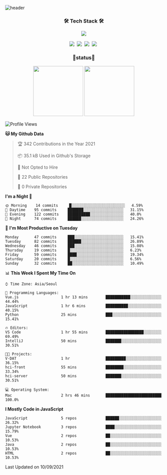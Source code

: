 
![header](https://capsule-render.vercel.app/api?type=soft&color=auto&height=150&section=header&text=TaehyungNoh&fontSize=70&animation=twinkling)

<h3 align="center">🛠 Tech Stack 🛠</h3>

<p align="center">
  <img align="center" src="https://img.shields.io/github/followers/dalchong2?style=for-the-badge&logo=appveyor"/></a>
  <br><br>
  <img src="https://img.shields.io/badge/Python-3766AB?style=flat-square&logo=Python&logoColor=white"/></a>&nbsp  
  <img src="https://img.shields.io/badge/Javascript-ffb13b?style=flat-square&logo=javascript&logoColor=white"/></a>&nbsp 
  <img src="https://img.shields.io/badge/css-1572B6?style=flat-square&logo=css3&logoColor=white"/></a>&nbsp  
  <img src="https://img.shields.io/badge/Mysql-E6B91E?style=flat-square&logo=MySql&logoColor=white"/></a>&nbsp 
</p>


<h3 align="center"> 🚀status🚀</h3>

<p align="center">
    <img src="https://github-readme-stats.vercel.app/api?username=dalchong2&show_icons=true&theme=radical&bg_color=FFFFFF&text_color=000000&icon_color=C71585" height=160>
    <img src="https://github-readme-stats.vercel.app/api/top-langs/?username=dalchong2&layout=compact" height=160>
</p>



<!--START_SECTION:waka-->
![Profile Views](http://img.shields.io/badge/Profile%20Views-2-blue)

**🐱 My Github Data** 

> 🏆 342 Contributions in the Year 2021
 > 
> 📦 35.1 kB Used in Github's Storage 
 > 
> 🚫 Not Opted to Hire
 > 
> 📜 22 Public Repositories 
 > 
> 🔑 0 Private Repositories  
 > 
**I'm a Night 🦉** 

```text
🌞 Morning    14 commits     █░░░░░░░░░░░░░░░░░░░░░░░░   4.59% 
🌆 Daytime    95 commits     ███████░░░░░░░░░░░░░░░░░░   31.15% 
🌃 Evening    122 commits    ██████████░░░░░░░░░░░░░░░   40.0% 
🌙 Night      74 commits     ██████░░░░░░░░░░░░░░░░░░░   24.26%

```
📅 **I'm Most Productive on Tuesday** 

```text
Monday       47 commits     ███░░░░░░░░░░░░░░░░░░░░░░   15.41% 
Tuesday      82 commits     ██████░░░░░░░░░░░░░░░░░░░   26.89% 
Wednesday    46 commits     ███░░░░░░░░░░░░░░░░░░░░░░   15.08% 
Thursday     19 commits     █░░░░░░░░░░░░░░░░░░░░░░░░   6.23% 
Friday       59 commits     ████░░░░░░░░░░░░░░░░░░░░░   19.34% 
Saturday     20 commits     █░░░░░░░░░░░░░░░░░░░░░░░░   6.56% 
Sunday       32 commits     ██░░░░░░░░░░░░░░░░░░░░░░░   10.49%

```


📊 **This Week I Spent My Time On** 

```text
⌚︎ Time Zone: Asia/Seoul

💬 Programming Languages: 
Vue.js                   1 hr 13 mins        ███████████░░░░░░░░░░░░░░   44.44% 
JavaScript               1 hr 6 mins         ██████████░░░░░░░░░░░░░░░   40.15% 
Python                   25 mins             ███░░░░░░░░░░░░░░░░░░░░░░   15.41%

🔥 Editors: 
VS Code                  1 hr 55 mins        █████████████████░░░░░░░░   69.49% 
IntelliJ                 50 mins             ███████░░░░░░░░░░░░░░░░░░   30.51%

🐱‍💻 Projects: 
V-DAT                    1 hr                █████████░░░░░░░░░░░░░░░░   36.15% 
hci-front                55 mins             ████████░░░░░░░░░░░░░░░░░   33.34% 
hci-server               50 mins             ███████░░░░░░░░░░░░░░░░░░   30.51%

💻 Operating System: 
Mac                      2 hrs 46 mins       █████████████████████████   100.0%

```

**I Mostly Code in JavaScript** 

```text
JavaScript               5 repos             ██████░░░░░░░░░░░░░░░░░░░   26.32% 
Jupyter Notebook         3 repos             ████░░░░░░░░░░░░░░░░░░░░░   15.79% 
Vue                      2 repos             ██░░░░░░░░░░░░░░░░░░░░░░░   10.53% 
Java                     2 repos             ██░░░░░░░░░░░░░░░░░░░░░░░   10.53% 
HTML                     2 repos             ██░░░░░░░░░░░░░░░░░░░░░░░   10.53%

```



 Last Updated on 10/09/2021
<!--END_SECTION:waka-->


<!--
**dalchong2/dalchong2** is a ✨ _special_ ✨ repository because its `README.md` (this file) appears on your GitHub profile.

Here are some ideas to get you started:

- 🔭 I’m currently working on ...
- 🌱 I’m currently learning ...
- 👯 I’m looking to collaborate on ...
- 🤔 I’m looking for help with ...
- 💬 Ask me about ...
- 📫 How to reach me: ...
- 😄 Pronouns: ...
- ⚡ Fun fact: ...
-->

